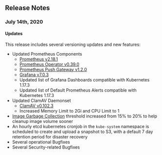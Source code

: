 ## Release Notes

### July 14th, 2020

#### Updates
This release includes several versioning updates and new features:

- Updated Prometheus Components
  - [Prometheus v2.18.1](https://github.com/prometheus/prometheus/tree/release-2.18/docs)
  - [Prometheus Operator v0.39.0](https://github.com/coreos/prometheus-operator/tree/v0.39.0/Documentation)
  - [Prometheus Push Gateway v1.2.0](https://github.com/prometheus/pushgateway/releases/tag/v1.2.0)
  - [Grafana v7.0.3](https://community.grafana.com/t/release-notes-v7-0-x/29381)
  - Updated list of Grafana Dashboards compatible with Kubernetes 1.17.3
  - Updated list of Default Prometheus Alerts compatible with Kubernetes 1.17.3
- Updated ClamAV Daemonset
  - [ClamAV v0.102.3](https://blog.clamav.net/2020/05/clamav-01023-security-patch-released.html)
  - Increased Memory Limit to 2Gi and CPU Limit to 1
- [Image Garbage Collection](https://cks-docs.datica.com/#ImageGarbageCollection) threshold increased from 15% to 20% to help cleanup image volume sooner
- An hourly etcd kubernetes cronjob in the `kube-system` namespace is scheduled to create and upload a snapshot to S3, with a default 7 day retention period for disaster recovery
- Several operational Bugfixes
- Several Security-related Bugfixes
